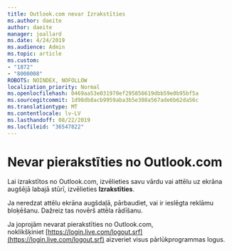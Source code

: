 ```yaml
---
title: Outlook.com nevar Izrakstīties
ms.author: daeite
author: daeite
manager: joallard
ms.date: 4/24/2019
ms.audience: Admin
ms.topic: article
ms.custom:
- "1872"
- "8000008"
ROBOTS: NOINDEX, NOFOLLOW
localization_priority: Normal
ms.openlocfilehash: 0469aa53e031970ef295856619dbb59e0b95bf5a
ms.sourcegitcommit: 1d98db8acb9959aba3b5e308a567ade6b62da56c
ms.translationtype: MT
ms.contentlocale: lv-LV
ms.lasthandoff: 08/22/2019
ms.locfileid: "36547822"
---
```

# <a name="unable-to-sign-out-of-outlookcom"></a>Nevar pierakstīties no Outlook.com

Lai izrakstītos no Outlook.com, izvēlieties savu vārdu vai attēlu uz ekrāna augšējā labajā stūrī, izvēlieties **Izrakstīties**.

Ja neredzat attēlu ekrāna augšdaļā, pārbaudiet, vai ir ieslēgta reklāmu bloķēšanu. Dažreiz tas novērš attēla rādīšanu.

Ja joprojām nevarat pierakstīties no Outlook.com, noklikšķiniet [https://login.live.com/logout.srf](https://login.live.com/logout.srf) aizveriet visus pārlūkprogrammas logus.